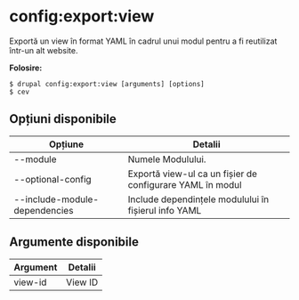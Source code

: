 # config:export:view
Exportă un view în format YAML în cadrul unui modul pentru a fi reutilizat într-un alt website.

**Folosire:**
```
$ drupal config:export:view [arguments] [options]
$ cev  
```

## Opțiuni disponibile
Opțiune | Detalii
-------|-------------
--module | Numele Modulului.
--optional-config | Exportă view-ul ca un fișier de configurare YAML în modul
--include-module-dependencies | Include dependințele modulului în fișierul info YAML

## Argumente disponibile
Argument | Detalii
---------|-------------
view-id | View ID
